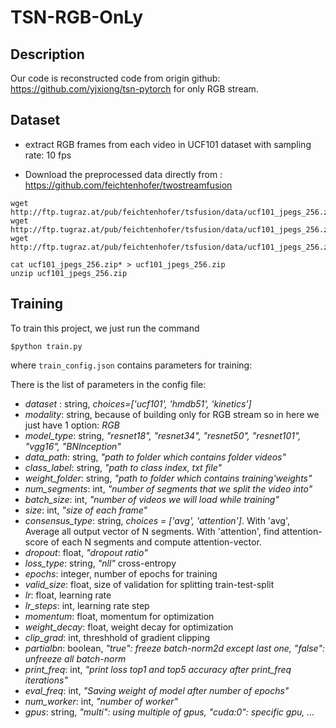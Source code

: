 # TSN-RGB-OnLy

## Description
Our code is reconstructed code from origin github: https://github.com/yjxiong/tsn-pytorch for only RGB stream.

## Dataset

- extract RGB frames from each video in UCF101 dataset with sampling rate: 10 fps

- Download the preprocessed data directly from : https://github.com/feichtenhofer/twostreamfusion

```
wget http://ftp.tugraz.at/pub/feichtenhofer/tsfusion/data/ucf101_jpegs_256.zip.001
wget http://ftp.tugraz.at/pub/feichtenhofer/tsfusion/data/ucf101_jpegs_256.zip.002
wget http://ftp.tugraz.at/pub/feichtenhofer/tsfusion/data/ucf101_jpegs_256.zip.003

cat ucf101_jpegs_256.zip* > ucf101_jpegs_256.zip
unzip ucf101_jpegs_256.zip

```

## Training 
To train this project, we just run the command

```
$python train.py

```

where `train_config.json` contains parameters for training:

There is the list of parameters in the config file:
- *dataset* : string, *choices=['ucf101', 'hmdb51', 'kinetics']*
- *modality*: string, because of building only for RGB stream so in here we just have 1 option: *RGB*
- *model_type*: string, *"resnet18", "resnet34", "resnet50", "resnet101", "vgg16", "BNInception"*
- *data_path*: string, *"path to folder which contains folder videos"*
- *class_label*: string, *"path to class index, txt file"*
- *weight_folder*: string, *"path to folder which contains training'weights"*
- *num_segments*: int, *"number of segments that we split the video into"*
- *batch_size*: int, *"number of videos we will load while training"*
- *size*: int, *"size of each frame"*
- *consensus_type*: string, *choices = ['avg', 'attention']*. With 'avg', Average all output vector of N segments. With 'attention', find attention-score of each N segments and compute attention-vector.
- *dropout*: float, *"dropout ratio"*
- *loss_type*: string, *"nll"* cross-entropy
- *epochs*: integer, number of epochs for training
- *valid_size*: float, size of validation for splitting train-test-split
- *lr*: float, learning rate
- *lr_steps*: int, learning rate step
- *momentum*: float, momentum for optimization
- *weight_decay*: float, weight decay for optimization
- *clip_grad*: int, threshhold of gradient clipping
- *partialbn*: boolean, *"true": freeze batch-norm2d except last one, "false": unfreeze all batch-norm*
- *print_freq*: int, *"print loss top1 and top5 accuracy after print_freq iterations"*
- *eval_freq*: int, *"Saving weight of model after number of epochs"*
- *num_worker*: int, *"number of worker"*
- *gpus*: string, *"multi": using multiple of gpus, "cuda:0": specific gpu, ...*
